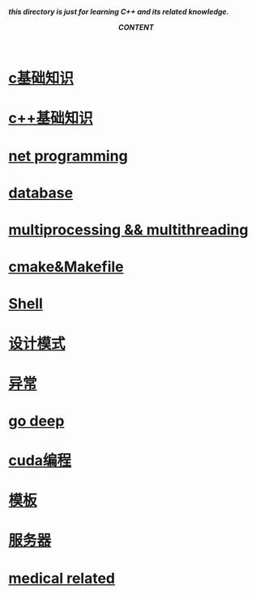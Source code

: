 ***this directory is just for learning C++ and its related knowledge.*** </br>

***<p align="center"> CONTENT </p>*** </br>


#  [c基础知识](./MDs/c_language.md)     

#  [c++基础知识](./MDs/c++_language.md)   

#  [net programming](./MDs/net_programming.md)    

#  [database](./MDs/database.md)    

#  [multiprocessing && multithreading](./MDs/multiprocessing_multithreading.md)   
#  [cmake&Makefile](./cmake/readme.md)    

#  [Shell](./MDs/shell.md)      

#  [设计模式](./MDs/design_patterns.md)       

#  [异常](./MDs/except_learned.md)       

#  [go deep](./MDs/go_deep_go_deep.md)     

#  [cuda编程](./MDs/cuda_programming.md)    

#  [模板](./MDs/template_c++.md)      

#  [服务器](./MDs/server_programming.md)       

#  [medical related](./MDs/medical_related.md)    

